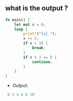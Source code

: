 ## what is the output ?

```rust
fn main() {
    let mut x = 0;
    loop {
        print!("{x} ");
        x += 2;
        if x > 10 {
            break;
        }
        if x % 3 == 0 {
            continue;
        }
    }
}
```
- Output:
```Rust
 0 2 4 6 8 10
```
